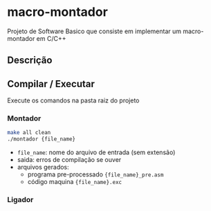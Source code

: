 # macro-montador
Projeto de Software Basico que consiste em implementar um macro-montador em C/C++

## Descrição
<!--
    descrever detalhes do projeto
-->

## Compilar / Executar
Execute os comandos na pasta raiz do projeto

### Montador

```sh
make all clean
./montador {file_name}
```

- `file_name`: nome do arquivo de entrada (sem extensão)
- saida: erros de compilação se ouver
- arquivos gerados: 
    - programa pre-processado `{file_name}_pre.asm`
    - código maquina `{file_name}.exc`

### Ligador
<!--
    como executar o ligador e detalhes de I/O
-->
